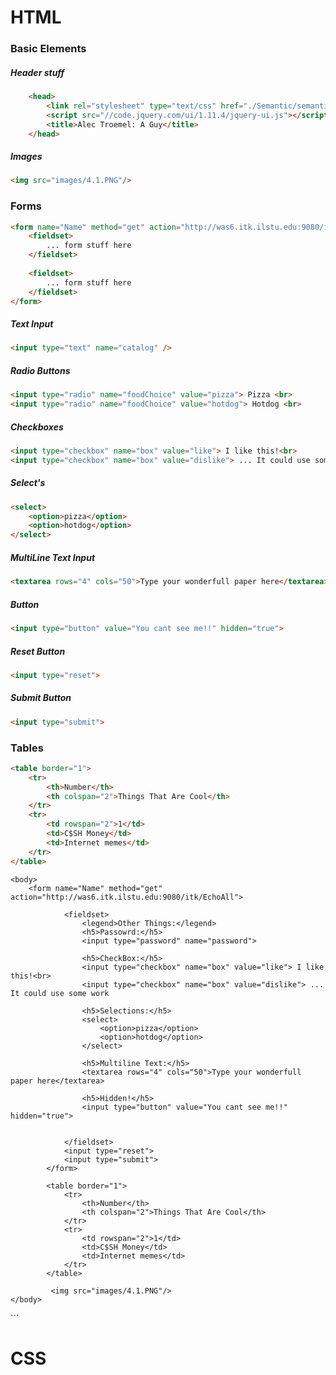 # HTML

### Basic Elements 

##### Header stuff 
```html
    <head>
        <link rel="stylesheet" type="text/css" href="./Semantic/semantic.min.css">
        <script src="//code.jquery.com/ui/1.11.4/jquery-ui.js"></script>
        <title>Alec Troemel: A Guy</title>
    </head>
```

##### Images 
```html
<img src="images/4.1.PNG"/>
```

### Forms
```html
<form name="Name" method="get" action="http://was6.itk.ilstu.edu:9080/itk/EchoAll">
    <fieldset>
        ... form stuff here
    </fieldset>
    
    <fieldset>
        ... form stuff here
    </fieldset>
</form>
```

##### Text Input 
```html
<input type="text" name="catalog" />
```

##### Radio Buttons  
```html
<input type="radio" name="foodChoice" value="pizza"> Pizza <br>
<input type="radio" name="foodChoice" value="hotdog"> Hotdog <br>
```

##### Checkboxes 
```html
<input type="checkbox" name="box" value="like"> I like this!<br>
<input type="checkbox" name="box" value="dislike"> ... It could use some 
```

##### Select's 
```html
<select>
    <option>pizza</option>
    <option>hotdog</option>
</select>
```

##### MultiLine Text Input 
```html
<textarea rows="4" cols="50">Type your wonderfull paper here</textarea>
```

##### Button 
```html
<input type="button" value="You cant see me!!" hidden="true">
```

##### Reset Button 
```html
<input type="reset">
```

##### Submit Button 
```html
<input type="submit">
```

### Tables 
```html
<table border="1">
    <tr>
        <th>Number</th>
        <th colspan="2">Things That Are Cool</th>
    </tr>
    <tr>
        <td rowspan="2">1</td>
        <td>C$SH Money</td>
        <td>Internet memes</td>
    </tr>
</table>
```




<html>

    <body>
        <form name="Name" method="get" action="http://was6.itk.ilstu.edu:9080/itk/EchoAll">
    
                <fieldset>
                    <legend>Other Things:</legend>  
                    <h5>Passowrd:</h5> 
                    <input type="password" name="password">
    
                    <h5>CheckBox:</h5>
                    <input type="checkbox" name="box" value="like"> I like this!<br>
                    <input type="checkbox" name="box" value="dislike"> ... It could use some work
    
                    <h5>Selections:</h5>
                    <select>
                        <option>pizza</option>
                        <option>hotdog</option>
                    </select>
    
                    <h5>Multiline Text:</h5>
                    <textarea rows="4" cols="50">Type your wonderfull paper here</textarea>
    
                    <h5>Hidden!</h5>
                    <input type="button" value="You cant see me!!" hidden="true">
    
    
                </fieldset>
                <input type="reset">
                <input type="submit">
            </form>
            
            <table border="1">
                <tr>
                    <th>Number</th>
                    <th colspan="2">Things That Are Cool</th>
                </tr>
                <tr>
                    <td rowspan="2">1</td>
                    <td>C$SH Money</td>
                    <td>Internet memes</td>
                </tr>
            </table>
            
             <img src="images/4.1.PNG"/>
    </body>
</html>
```

# CSS
```CSS

```

